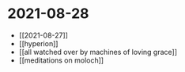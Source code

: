 # 2021-08-28

- [[2021-08-27]]
- [[hyperion]]
- [[all watched over by machines of loving grace]]
- [[meditations on moloch]]